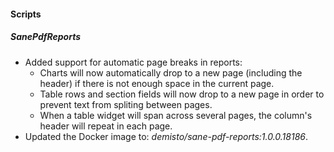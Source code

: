 
#### Scripts
##### SanePdfReports
- Added support for automatic page breaks in reports: 
  - Charts will now automatically drop to a new page (including the header) if there is not enough space in the current page.
  - Table rows and section fields will now drop to a new page in order to prevent text from spliting between pages.
  - When a table widget will span across several pages, the column's header will repeat in each page.
- Updated the Docker image to: *demisto/sane-pdf-reports:1.0.0.18186*.
